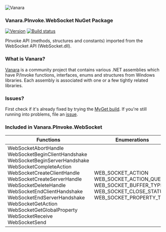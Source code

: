 ﻿![Vanara](https://raw.githubusercontent.com/dahall/Vanara/master/docs/icons/VanaraHeading.png)
### **Vanara.PInvoke.WebSocket NuGet Package**
[![Version](https://img.shields.io/nuget/v/Vanara.PInvoke.WebSocket?label=NuGet&style=flat-square)](https://github.com/dahall/Vanara/releases)
[![Build status](https://github.com/dahall/Vanara/actions/workflows/cibuild.yml/badge.svg?branch=master)](https://github.com/dahall/Vanara/actions/workflows/cibuild.yml)

PInvoke API (methods, structures and constants) imported from the WebSocket API (WebSocket.dll).

### **What is Vanara?**

[Vanara](https://github.com/dahall/Vanara) is a community project that contains various .NET assemblies which have P/Invoke functions, interfaces, enums and structures from Windows libraries. Each assembly is associated with one or a few tightly related libraries.

### **Issues?**

First check if it's already fixed by trying the [MyGet build](https://www.myget.org/feed/Packages/vanara).
If you're still running into problems, file an [issue](https://github.com/dahall/Vanara/issues).

### **Included in Vanara.PInvoke.WebSocket**

Functions | Enumerations | Structures
--- | --- | ---
WebSocketAbortHandle WebSocketBeginClientHandshake WebSocketBeginServerHandshake WebSocketCompleteAction WebSocketCreateClientHandle WebSocketCreateServerHandle WebSocketDeleteHandle WebSocketEndClientHandshake WebSocketEndServerHandshake WebSocketGetAction WebSocketGetGlobalProperty WebSocketReceive WebSocketSend  | WEB_SOCKET_ACTION WEB_SOCKET_ACTION_QUEUE WEB_SOCKET_BUFFER_TYPE WEB_SOCKET_CLOSE_STATUS WEB_SOCKET_PROPERTY_TYPE          | WEB_SOCKET_BUFFER WEB_SOCKET_HTTP_HEADER WEB_SOCKET_PROPERTY WEB_SOCKET_HANDLE DATA CLOSESTATUS        
